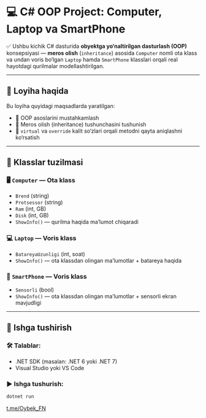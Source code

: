 # 💻 C# OOP Project: Computer, Laptop va SmartPhone

✅ Ushbu kichik C# dasturida **obyektga yo‘naltirilgan dasturlash (OOP)** konsepsiyasi — **meros olish** (`inheritance`) asosida `Computer` nomli ota klass va undan voris bo‘lgan `Laptop` hamda `SmartPhone` klasslari orqali real hayotdagi qurilmalar modellashtirilgan.

---

## 📘 Loyiha haqida

Bu loyiha quyidagi maqsadlarda yaratilgan:

- 🔹 OOP asoslarini mustahkamlash
- 🔹 Meros olish (inheritance) tushunchasini tushunish
- 🔹 `virtual` va `override` kalit so‘zlari orqali metodni qayta aniqlashni ko‘rsatish

---

## 🧱 Klasslar tuzilmasi

### 🖥️ `Computer` — Ota klass
- `Brend` (string)
- `Protsessor` (string)
- `Ram` (int, GB)
- `Disk` (int, GB)
- `ShowInfo()` — qurilma haqida ma’lumot chiqaradi

### 💻 `Laptop` — Voris klass
- `BatareyaUzunligi` (int, soat)
- `ShowInfo()` — ota klassdan olingan ma’lumotlar + batareya haqida

### 📱 `SmartPhone` — Voris klass
- `Sensorli` (bool)
- `ShowInfo()` — ota klassdan olingan ma’lumotlar + sensorli ekran mavjudligi

---

## 🚀 Ishga tushirish

### 🛠️ Talablar:
- .NET SDK (masalan: .NET 6 yoki .NET 7)
- Visual Studio yoki VS Code

### ▶️ Ishga tushurish:

```bash
dotnet run
```
[t.me/Oybek_FN](https.//t.me//Oybek_FN)
